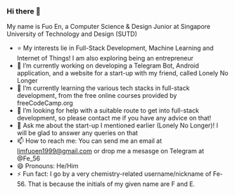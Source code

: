 ### Hi there 👋
My name is Fuo En, a Computer Science & Design Junior at Singapore University of Technology and Design (SUTD)

- ⭐ My interests lie in Full-Stack Development, Machine Learning and Internet of Things! I am also exploring being an entrepreneur
- 🔭 I’m currently working on developing a Telegram Bot, Android application, and a website for a start-up with my friend, called Lonely No Longer
- 🌱 I’m currently learning the various tech stacks in full-stack development, from the free online courses provided by freeCodeCamp.org
- 🤔 I’m looking for help with a suitable route to get into full-stack development, so please contact me if you have any advice on that!
- 💬 Ask me about the start-up I mentioned earlier (Lonely No Longer)! I will be glad to answer any queries on that
- 📫 How to reach me: You can send me an email at limfuoen1999@gmail.com or drop me a mesasge on Telegram at @Fe_56
- 😄 Pronouns: He/Him
- ⚡ Fun fact: I go by a very chemistry-related username/nickname of Fe-56. That is because the initials of my given name are F and E.
